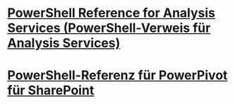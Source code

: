 # [PowerShell Reference for Analysis Services (PowerShell-Verweis für Analysis Services)](analysis-services-powershell-reference.md)  
# [PowerShell-Referenz für PowerPivot für SharePoint](powershell-reference-for-power-pivot-for-sharepoint.md)  

